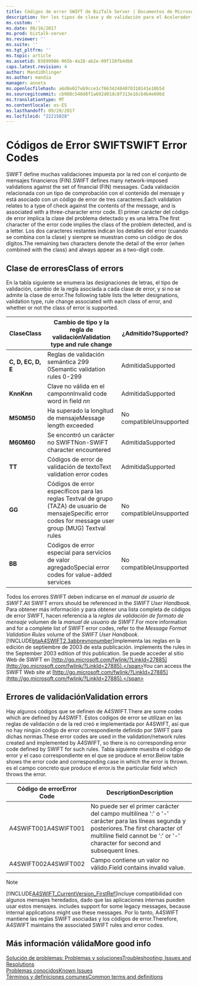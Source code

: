 ```yaml
---
title: Códigos de error SWIFT de BizTalk Server | Documentos de Microsoft
description: Ver los tipos de clase y de validación para el Acelerador para SWIFT de BizTalk Server
ms.custom: ''
ms.date: 08/16/2017
ms.prod: biztalk-server
ms.reviewer: ''
ms.suite: ''
ms.tgt_pltfrm: ''
ms.topic: article
ms.assetid: 03699986-965b-4a28-ab2e-09f110fb4db6
caps.latest.revision: 4
author: MandiOhlinger
ms.author: mandia
manager: anneta
ms.openlocfilehash: a6d8e027eb9cce1cf66342484070310141e10b5d
ms.sourcegitcommit: cb908c540d8f1a692d01dc8f313e16cb4b4e696d
ms.translationtype: MT
ms.contentlocale: es-ES
ms.lasthandoff: 09/20/2017
ms.locfileid: "22215028"
---
```

# <a name="swift-error-codes"></a><span data-ttu-id="d9987-103">Códigos de Error SWIFT</span><span class="sxs-lookup"><span data-stu-id="d9987-103">SWIFT Error Codes</span></span>
<span data-ttu-id="d9987-104">SWIFT define muchas validaciones impuesta por la red con el conjunto de mensajes financieros (FIN).</span><span class="sxs-lookup"><span data-stu-id="d9987-104">SWIFT defines many network-imposed validations against the set of financial (FIN) messages.</span></span> <span data-ttu-id="d9987-105">Cada validación relacionada con un tipo de comprobación con el contenido del mensaje y está asociado con un código de error de tres caracteres.</span><span class="sxs-lookup"><span data-stu-id="d9987-105">Each validation relates to a type of check against the contents of the message, and is associated with a three-character error code.</span></span> <span data-ttu-id="d9987-106">El primer carácter del código de error implica la clase del problema detectado y es una letra.</span><span class="sxs-lookup"><span data-stu-id="d9987-106">The first character of the error code implies the class of the problem detected, and is a letter.</span></span> <span data-ttu-id="d9987-107">Los dos caracteres restantes indican los detalles del error (cuando se combina con la clase) y siempre se muestran como un código de dos dígitos.</span><span class="sxs-lookup"><span data-stu-id="d9987-107">The remaining two characters denote the detail of the error (when combined with the class) and always appear as a two-digit code.</span></span>  

## <a name="class-of-errors"></a><span data-ttu-id="d9987-108">Clase de errores</span><span class="sxs-lookup"><span data-stu-id="d9987-108">Class of errors</span></span>  
 <span data-ttu-id="d9987-109">En la tabla siguiente se enumera las designaciones de letras, el tipo de validación, cambio de la regla asociada a cada clase de error, y si no se admite la clase de error.</span><span class="sxs-lookup"><span data-stu-id="d9987-109">The following table lists the letter designations, validation type, rule change associated with each class of error, and whether or not the class of error is supported.</span></span>  
  
|<span data-ttu-id="d9987-110">Clase</span><span class="sxs-lookup"><span data-stu-id="d9987-110">Class</span></span>|<span data-ttu-id="d9987-111">Cambio de tipo y la regla de validación</span><span class="sxs-lookup"><span data-stu-id="d9987-111">Validation type and rule change</span></span>|<span data-ttu-id="d9987-112">¿Admitido?</span><span class="sxs-lookup"><span data-stu-id="d9987-112">Supported?</span></span>|  
|-----------|-------------------------------------|----------------|  
|<span data-ttu-id="d9987-113">**C, D, E**</span><span class="sxs-lookup"><span data-stu-id="d9987-113">**C, D, E**</span></span>|<span data-ttu-id="d9987-114">Reglas de validación semántica 299 0</span><span class="sxs-lookup"><span data-stu-id="d9987-114">Semantic validation rules 0-299</span></span>|<span data-ttu-id="d9987-115">Admitida</span><span class="sxs-lookup"><span data-stu-id="d9987-115">Supported</span></span>|  
|<span data-ttu-id="d9987-116">**Knn**</span><span class="sxs-lookup"><span data-stu-id="d9987-116">**Knn**</span></span>|<span data-ttu-id="d9987-117">Clave no válida en el campo*nn*</span><span class="sxs-lookup"><span data-stu-id="d9987-117">Invalid code word in field *nn*</span></span>|<span data-ttu-id="d9987-118">Admitida</span><span class="sxs-lookup"><span data-stu-id="d9987-118">Supported</span></span>|  
|<span data-ttu-id="d9987-119">**M50**</span><span class="sxs-lookup"><span data-stu-id="d9987-119">**M50**</span></span>|<span data-ttu-id="d9987-120">Ha superado la longitud de mensaje</span><span class="sxs-lookup"><span data-stu-id="d9987-120">Message length exceeded</span></span>|<span data-ttu-id="d9987-121">No compatible</span><span class="sxs-lookup"><span data-stu-id="d9987-121">Unsupported</span></span>|  
|<span data-ttu-id="d9987-122">**M60**</span><span class="sxs-lookup"><span data-stu-id="d9987-122">**M60**</span></span>|<span data-ttu-id="d9987-123">Se encontró un carácter no SWIFT</span><span class="sxs-lookup"><span data-stu-id="d9987-123">Non-SWIFT character encountered</span></span>|<span data-ttu-id="d9987-124">Admitida</span><span class="sxs-lookup"><span data-stu-id="d9987-124">Supported</span></span>|  
|<span data-ttu-id="d9987-125">**T**</span><span class="sxs-lookup"><span data-stu-id="d9987-125">**T**</span></span>|<span data-ttu-id="d9987-126">Códigos de error de validación de texto</span><span class="sxs-lookup"><span data-stu-id="d9987-126">Text validation error codes</span></span>|<span data-ttu-id="d9987-127">Admitida</span><span class="sxs-lookup"><span data-stu-id="d9987-127">Supported</span></span>|  
|<span data-ttu-id="d9987-128">**G**</span><span class="sxs-lookup"><span data-stu-id="d9987-128">**G**</span></span>|<span data-ttu-id="d9987-129">Códigos de error específicos para las reglas Textval de grupo (TAZA) de usuario de mensaje</span><span class="sxs-lookup"><span data-stu-id="d9987-129">Specific error codes for message user group (MUG) Textval rules</span></span>|<span data-ttu-id="d9987-130">No compatible</span><span class="sxs-lookup"><span data-stu-id="d9987-130">Unsupported</span></span>|  
|<span data-ttu-id="d9987-131">**B**</span><span class="sxs-lookup"><span data-stu-id="d9987-131">**B**</span></span>|<span data-ttu-id="d9987-132">Códigos de error especial para servicios de valor agregado</span><span class="sxs-lookup"><span data-stu-id="d9987-132">Special error codes for value-added services</span></span>|<span data-ttu-id="d9987-133">No compatible</span><span class="sxs-lookup"><span data-stu-id="d9987-133">Unsupported</span></span>|  
  
 <span data-ttu-id="d9987-134">Todos los errores SWIFT deben indicarse en el *manual de usuario de SWIFT*.</span><span class="sxs-lookup"><span data-stu-id="d9987-134">All SWIFT errors should be referenced in the *SWIFT User Handbook*.</span></span> <span data-ttu-id="d9987-135">Para obtener más información y para obtener una lista completa de códigos de error SWIFT, hacen referencia a la *reglas de validación de formato de mensaje* volumen de la *manual de usuario de SWIFT*.</span><span class="sxs-lookup"><span data-stu-id="d9987-135">For more information and for a complete list of SWIFT error codes, refer to the *Message Format Validation Rules* volume of the *SWIFT User Handbook*.</span></span> [!INCLUDE[btaA4SWIFT2.3abbrevnonumber](../../includes/btaa4swift2-3abbrevnonumber-md.md)]<span data-ttu-id="d9987-136">implementa las reglas en la edición de septiembre de 2003 de esta publicación.</span><span class="sxs-lookup"><span data-stu-id="d9987-136"> implements the rules in the September 2003 edition of this publication.</span></span> <span data-ttu-id="d9987-137">Se puede acceder al sitio Web de SWIFT en [http://go.microsoft.com/fwlink/?LinkId=27885](http://go.microsoft.com/fwlink/?LinkId=27885).</span><span class="sxs-lookup"><span data-stu-id="d9987-137">You can access the SWIFT Web site at [http://go.microsoft.com/fwlink/?LinkId=27885](http://go.microsoft.com/fwlink/?LinkId=27885).</span></span>  

## <a name="validation-errors"></a><span data-ttu-id="d9987-138">Errores de validación</span><span class="sxs-lookup"><span data-stu-id="d9987-138">Validation errors</span></span>  
 <span data-ttu-id="d9987-139">Hay algunos códigos que se definen de A4SWIFT.</span><span class="sxs-lookup"><span data-stu-id="d9987-139">There are some codes which are defined by A4SWIFT.</span></span> <span data-ttu-id="d9987-140">Estos códigos de error se utilizan en las reglas de validación o de la red creó e implementada por A4SWIFT, así que no hay ningún código de error correspondiente definido por SWIFT para dichas normas.</span><span class="sxs-lookup"><span data-stu-id="d9987-140">These error codes are used in the validation/network rules created and implemented by A4SWIFT, so there is no corresponding error code defined by SWIFT for such rules.</span></span> <span data-ttu-id="d9987-141">Tabla siguiente muestra el código de error y el caso correspondiente en el que se produce el error.</span><span class="sxs-lookup"><span data-stu-id="d9987-141">Below table shows the error code and corresponding case in which the error is thrown.</span></span> <span data-ttu-id="d9987-142">es el campo concreto que produce el error.</span><span class="sxs-lookup"><span data-stu-id="d9987-142">is the particular field which throws the error.</span></span>  
  
|<span data-ttu-id="d9987-143">Código de error</span><span class="sxs-lookup"><span data-stu-id="d9987-143">Error Code</span></span>|<span data-ttu-id="d9987-144">Description</span><span class="sxs-lookup"><span data-stu-id="d9987-144">Description</span></span>|  
|----------------|-----------------|  
|<span data-ttu-id="d9987-145">A4SWIFT001</span><span class="sxs-lookup"><span data-stu-id="d9987-145">A4SWIFT001</span></span>|<span data-ttu-id="d9987-146">No puede ser el primer carácter del campo multilínea ':' o '-' carácter para las líneas segunda y posteriores.</span><span class="sxs-lookup"><span data-stu-id="d9987-146">The first character of multiline field cannot be ':' or '-' character for second and  subsequent lines.</span></span>|  
|<span data-ttu-id="d9987-147">A4SWIFT002</span><span class="sxs-lookup"><span data-stu-id="d9987-147">A4SWIFT002</span></span>|<span data-ttu-id="d9987-148">Campo contiene un valor no válido.</span><span class="sxs-lookup"><span data-stu-id="d9987-148">Field contains invalid value.</span></span>|  
  
> [!NOTE]
>  [!INCLUDE[A4SWIFT_CurrentVersion_FirstRef](../../includes/a4swift-currentversion-firstref-md.md)]<span data-ttu-id="d9987-149">incluye compatibilidad con algunos mensajes heredados, dado que las aplicaciones internas pueden usar estos mensajes.</span><span class="sxs-lookup"><span data-stu-id="d9987-149"> includes support for some legacy messages, because internal applications might use these messages.</span></span> <span data-ttu-id="d9987-150">Por lo tanto, A4SWIFT mantiene las reglas SWIFT asociadas y los códigos de error.</span><span class="sxs-lookup"><span data-stu-id="d9987-150">Therefore, A4SWIFT maintains the associated SWIFT rules and error codes.</span></span>

## <a name="more-good-info"></a><span data-ttu-id="d9987-151">Más información válida</span><span class="sxs-lookup"><span data-stu-id="d9987-151">More good info</span></span>
[<span data-ttu-id="d9987-152">Solución de problemas: Problemas y soluciones</span><span class="sxs-lookup"><span data-stu-id="d9987-152">Troubleshooting: Issues and Resolutions</span></span>](troubleshooting-issues-and-resolutions1.md)  
[<span data-ttu-id="d9987-153">Problemas conocidos</span><span class="sxs-lookup"><span data-stu-id="d9987-153">Known Issues</span></span>](known-issues5.md)  
[<span data-ttu-id="d9987-154">Términos y definiciones comunes</span><span class="sxs-lookup"><span data-stu-id="d9987-154">Common terms and definitions</span></span>](glossary6.md)